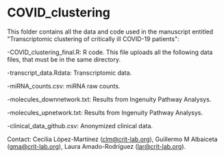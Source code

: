 # COVID_clustering
This folder contains all the data and code used in the manuscript entitled "Transcriptomic clustering of critically ill COVID-19 patients":

-COVID_clustering_final.R: R code. This file uploads all the following data files, that must be in the same directory.

-transcript_data.Rdata: Transcriptomic data.

-miRNA_counts.csv: miRNA raw counts.

-molecules_downnetwork.txt: Results from Ingenuity Pathway Analysys.

-molecules_upnetwork.txt: Results from Ingenuity Pathway Analysys.

-clinical_data_github.csv: Anonymized clinical data.

Contact: 
Cecilia López-Martínez (clm@crit-lab.org), Guillermo M Albaiceta (gma@crit-lab.org), Laura Amado-Rodríguez (lar@crit-lab.org).
